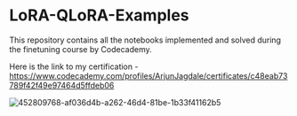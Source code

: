 # LoRA-QLoRA-Examples
This repository contains all the notebooks implemented and solved during the finetuning course by Codecademy.


Here is the link to my certification - https://www.codecademy.com/profiles/ArjunJagdale/certificates/c48eab73789f42f49e97464d5ffdeb06


![452809768-af036d4b-a262-46d4-81be-1b33f41162b5](https://github.com/user-attachments/assets/29442d65-8719-4e0f-8a0c-2c8294649cc4)

